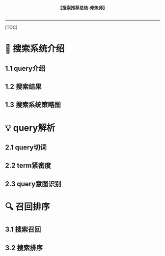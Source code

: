 **<center>【搜索推荐总结-修炼师】</center>**
&nbsp;

----------
[TOC]


# 🎯 搜索系统介绍

## 1.1 query介绍
## 1.2 搜索结果
## 1.3 搜索系统策略图

# 💡 query解析

## 2.1 query切词
## 2.2 term紧密度
## 2.3 query意图识别

# 🔍 召回排序

## 3.1 搜索召回
## 3.2 搜索排序
